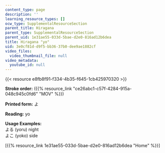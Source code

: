 ```yaml
---
content_type: page
description: ''
learning_resource_types: []
ocw_type: SupplementalResourceSection
parent_title: Hiragana
parent_type: SupplementalResourceSection
parent_uid: 1e31ae55-033d-5bae-d2e0-816ad12b6dea
title: Hiragana "yo"
uid: 3e0cf81d-d9f5-bb36-37b0-dee9ae1882cf
video_files:
  video_thumbnail_file: null
video_metadata:
  youtube_id: null
---
```


{{< resource e8fb8f91-f334-4b35-f645-1cb425970320 >}}

**Stroke order:** ({{% resource_link "ce26abc1-c57f-4284-915a-048c945c0fd6" "MOV" %}})

**Printed form:** よ

**Reading:** yo

**Usage Examples:**  
よる (yoru) night  
よこ (yoko) side

  
\[{{% resource_link 1e31ae55-033d-5bae-d2e0-816ad12b6dea "Home" %}}\]